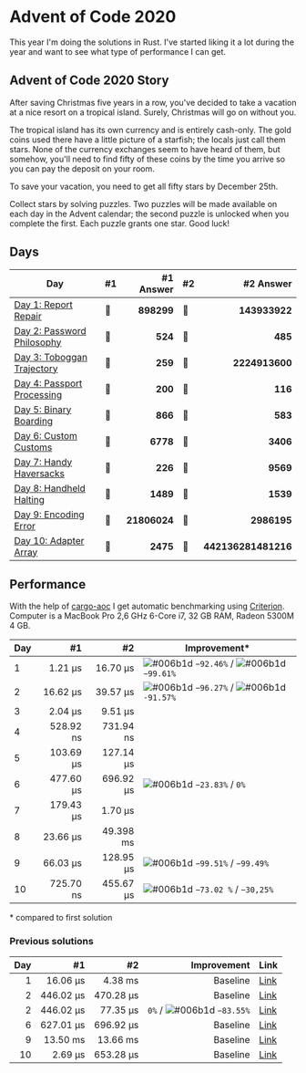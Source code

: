 # Advent of Code 2020

This year I'm doing the solutions in Rust. I've started liking it a lot during the year and want to see what type of performance I can get.

## Advent of Code 2020 Story

After saving Christmas five years in a row, you've decided to take a vacation at a nice resort on a tropical island. Surely, Christmas will go on without you.

The tropical island has its own currency and is entirely cash-only. The gold coins used there have a little picture of a starfish; the locals just call them stars. None of the currency exchanges seem to have heard of them, but somehow, you'll need to find fifty of these coins by the time you arrive so you can pay the deposit on your room.

To save your vacation, you need to get all fifty stars by December 25th.

Collect stars by solving puzzles. Two puzzles will be made available on each day in the Advent calendar; the second puzzle is unlocked when you complete the first. Each puzzle grants one star. Good luck!

## Days

| Day                                                                                                          | #1  |    #1 Answer | #2  |           #2 Answer |
| ------------------------------------------------------------------------------------------------------------ | --- | -----------: | --- | ------------------: |
| [Day 1: Report Repair](https://github.com/believer/advent-of-code/blob/master/rust/2020/src/day_01.rs)       | 🌟  |   **898299** | 🌟  |       **143933922** |
| [Day 2: Password Philosophy](https://github.com/believer/advent-of-code/blob/master/rust/2020/src/day_02.rs) | 🌟  |      **524** | 🌟  |             **485** |
| [Day 3: Toboggan Trajectory](https://github.com/believer/advent-of-code/blob/master/rust/2020/src/day_03.rs) | 🌟  |      **259** | 🌟  |      **2224913600** |
| [Day 4: Passport Processing](https://github.com/believer/advent-of-code/blob/master/rust/2020/src/day_04.rs) | 🌟  |      **200** | 🌟  |             **116** |
| [Day 5: Binary Boarding](https://github.com/believer/advent-of-code/blob/master/rust/2020/src/day_05.rs)     | 🌟  |      **866** | 🌟  |             **583** |
| [Day 6: Custom Customs](https://github.com/believer/advent-of-code/blob/master/rust/2020/src/day_06.rs)      | 🌟  |     **6778** | 🌟  |            **3406** |
| [Day 7: Handy Haversacks](https://github.com/believer/advent-of-code/blob/master/rust/2020/src/day_07.rs)    | 🌟  |      **226** | 🌟  |            **9569** |
| [Day 8: Handheld Halting](https://github.com/believer/advent-of-code/blob/master/rust/2020/src/day_08.rs)    | 🌟  |     **1489** | 🌟  |            **1539** |
| [Day 9: Encoding Error](https://github.com/believer/advent-of-code/blob/master/rust/2020/src/day_09.rs)      | 🌟  | **21806024** | 🌟  |         **2986195** |
| [Day 10: Adapter Array](https://github.com/believer/advent-of-code/blob/master/rust/2020/src/day_10.rs)      | 🌟  |     **2475** | 🌟  | **442136281481216** |

## Performance

With the help of [cargo-aoc](https://github.com/gobanos/cargo-aoc) I get automatic benchmarking using [Criterion](https://github.com/bheisler/criterion.rs). Computer is a MacBook Pro 2,6 GHz 6-Core i7, 32 GB RAM, Radeon 5300M 4 GB.

| Day |        #1 |        #2 | Improvement\*                                                                                                                                         |
| --- | --------: | --------: | ----------------------------------------------------------------------------------------------------------------------------------------------------- |
| 1   |   1.21 µs |  16.70 µs | ![#006b1d](https://via.placeholder.com/15/006b1d/000000?text=+) `−92.46%` / ![#006b1d](https://via.placeholder.com/15/006b1d/000000?text=+) `−99.61%` |
| 2   |  16.62 µs |  39.57 µs | ![#006b1d](https://via.placeholder.com/15/006b1d/000000?text=+) `−96.27%` / ![#006b1d](https://via.placeholder.com/15/006b1d/000000?text=+) `-91.57%` |
| 3   |   2.04 µs |   9.51 µs |                                                                                                                                                       |
| 4   | 528.92 ns | 731.94 ns |                                                                                                                                                       |
| 5   | 103.69 µs | 127.14 µs |                                                                                                                                                       |
| 6   | 477.60 µs | 696.92 µs | ![#006b1d](https://via.placeholder.com/15/006b1d/000000?text=+) `−23.83%` / `0%`                                                                      |
| 7   | 179.43 µs |   1.70 µs |                                                                                                                                                       |
| 8   |  23.66 µs | 49.398 ms |                                                                                                                                                       |
| 9   |  66.03 µs |  128.95 µs | ![#006b1d](https://via.placeholder.com/15/006b1d/000000?text=+) `−99.51%` / `−99.49%`                                                                                                                                                       |
| 10  |   725.70 ns | 455.67 µs | ![#006b1d](https://via.placeholder.com/15/006b1d/000000?text=+) `−73.02 %` / `−30,25%`                                                                                                                                                     |

\* compared to first solution

### Previous solutions

| Day |        #1 |        #2 |                                                                      Improvement | Link                                                                                                                         |
| ---: | --------: | --------: | -------------------------------------------------------------------------------: | ---------------------------------------------------------------------------------------------------------------------------- |
| 1   |  16.06 µs |   4.38 ms |                                                                         Baseline | [Link](https://github.com/believer/advent-of-code/blob/7e0bc4927db3a9d4f8fd0fd1a0f34feba4f6f3dc/rust-2020/day_01/src/lib.rs) |
| 2   | 446.02 µs | 470.28 µs |                                                                         Baseline | [Link](https://github.com/believer/advent-of-code/blob/aee8289c2ffd0c20968c43e573fc5828d88a82a6/rust/2020/src/day_02.rs)     |
| 2   | 446.02 µs |  77.35 µs | `0%` / ![#006b1d](https://via.placeholder.com/15/006b1d/000000?text=+) `−83.55%` | [Link](https://github.com/believer/advent-of-code/blob/0cce6ca175c8d89e43772bc386f152bc6167edbd/rust/2020/src/day_02.rs)     |
| 6   | 627.01 µs | 696.92 µs |                                                                         Baseline | [Link](https://github.com/believer/advent-of-code/blob/65cc61f1745db7579b47577769ba00f04f7e5f99/rust/2020/src/day_06.rs)     |
| 9   | 13.50 ms | 13.66 ms |                                                                         Baseline | [Link](https://github.com/believer/advent-of-code/blob/cc12a3d53eeb1deebc747ca2daeafaed5a97b3f3/rust/2020/src/day_09.rs)     |
| 10   | 2.69 µs | 653.28 µs |                                                                         Baseline | [Link](https://github.com/believer/advent-of-code/blob/7570c1e6123a3acb8687160e4415bf9aeac2d878/rust/2020/src/day_10.rs)     |
